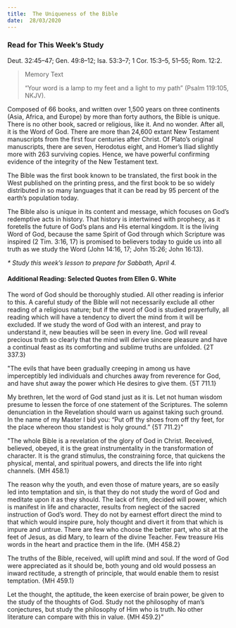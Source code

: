```yaml
---
title:  The Uniqueness of the Bible
date:  28/03/2020
---
```


### Read for This Week’s Study
Deut. 32:45–47; Gen. 49:8–12; Isa. 53:3–7; 1 Cor. 15:3–5, 51–55; Rom. 12:2.

> <p>Memory Text</p>
> “Your word is a lamp to my feet and a light to my path” (Psalm 119:105, NKJV).

Composed of 66 books, and written over 1,500 years on three continents (Asia, Africa, and Europe) by more than forty authors, the Bible is unique. There is no other book, sacred or religious, like it. And no wonder. After all, it is the Word of God. There are more than 24,600 extant New Testament manuscripts from the first four centuries after Christ. Of Plato’s original manuscripts, there are seven, Herodotus eight, and Homer’s Iliad slightly more with 263 surviving copies. Hence, we have powerful confirming evidence of the integrity of the New Testament text.

The Bible was the first book known to be translated, the first book in the West published on the printing press, and the first book to be so widely distributed in so many languages that it can be read by 95 percent of the earth’s population today.

The Bible also is unique in its content and message, which focuses on God’s redemptive acts in history. That history is intertwined with prophecy, as it foretells the future of God’s plans and His eternal kingdom. It is the living Word of God, because the same Spirit of God through which Scripture was inspired (2 Tim. 3:16, 17) is promised to believers today to guide us into all truth as we study the Word (John 14:16, 17; John 15:26; John 16:13).

_* Study this week’s lesson to prepare for Sabbath, April 4._

#### Additional Reading: Selected Quotes from Ellen G. White

The word of God should be thoroughly studied. All other reading is inferior to this. A careful study of the Bible will not necessarily exclude all other reading of a religious nature; but if the word of God is studied prayerfully, all reading which will have a tendency to divert the mind from it will be excluded. If we study the word of God with an interest, and pray to understand it, new beauties will be seen in every line. God will reveal precious truth so clearly that the mind will derive sincere pleasure and have a continual feast as its comforting and sublime truths are unfolded. {2T 337.3}

"The evils that have been gradually creeping in among us have imperceptibly led individuals and churches away from reverence for God, and have shut away the power which He desires to give them. {5T 711.1}

My brethren, let the word of God stand just as it is. Let not human wisdom presume to lessen the force of one statement of the Scriptures. The solemn denunciation in the Revelation should warn us against taking such ground. In the name of my Master I bid you: “Put off thy shoes from off thy feet, for the place whereon thou standest is holy ground.” {5T 711.2}"

"The whole Bible is a revelation of the glory of God in Christ. Received, believed, obeyed, it is the great instrumentality in the transformation of character. It is the grand stimulus, the constraining force, that quickens the physical, mental, and spiritual powers, and directs the life into right channels. {MH 458.1}

The reason why the youth, and even those of mature years, are so easily led into temptation and sin, is that they do not study the word of God and meditate upon it as they should. The lack of firm, decided will power, which is manifest in life and character, results from neglect of the sacred instruction of God’s word. They do not by earnest effort direct the mind to that which would inspire pure, holy thought and divert it from that which is impure and untrue. There are few who choose the better part, who sit at the feet of Jesus, as did Mary, to learn of the divine Teacher. Few treasure His words in the heart and practice them in the life. {MH 458.2}

The truths of the Bible, received, will uplift mind and soul. If the word of God were appreciated as it should be, both young and old would possess an inward rectitude, a strength of principle, that would enable them to resist temptation. {MH 459.1}

Let the thought, the aptitude, the keen exercise of brain power, be given to the study of the thoughts of God. Study not the philosophy of man’s conjectures, but study the philosophy of Him who is truth. No other literature can compare with this in value. {MH 459.2}"